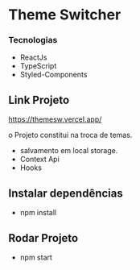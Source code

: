 # Theme Switcher

### Tecnologias
- ReactJs
- TypeScript
- Styled-Components

## Link Projeto
https://themesw.vercel.app/

o Projeto constitui na troca de temas.
- salvamento em local storage.
- Context Api
- Hooks

## Instalar dependências
- npm install

## Rodar Projeto
- npm start
